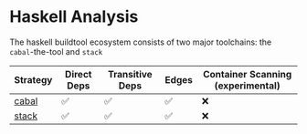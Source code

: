 # Haskell Analysis

The haskell buildtool ecosystem consists of two major toolchains: the `cabal`-the-tool and `stack`

| Strategy          | Direct Deps        | Transitive Deps          | Edges              | Container Scanning (experimental) |
| ----------------- | ------------------ | ------------------ | ------------------ | --------------------------------- |
| [cabal](cabal.md) | :white_check_mark: | :white_check_mark: | :white_check_mark: | :x:                               |
| [stack](stack.md) | :white_check_mark: | :white_check_mark: | :white_check_mark: | :x:                               |
